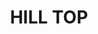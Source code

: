---
lastmod: '2025-04-06T06:05:20+00:00'
latitude: -36.3291
layout: suburb
longitude: 148.6941
postcode: '2628'
state: NSW
title: HILL TOP
url: /nsw/hill-top/
---
